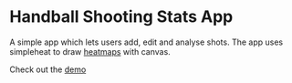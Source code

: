 # Handball Shooting Stats App

A simple app which lets users add, edit and analyse shots. The app uses simpleheat to draw [heatmaps](https://github.com/mourner/simpleheat) with canvas.

Check out the [demo](https://handball-stats.herokuapp.com)
